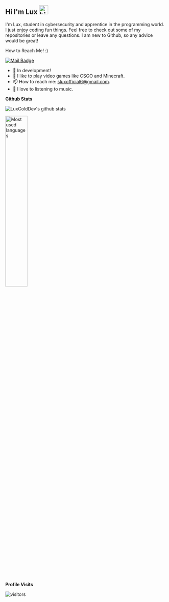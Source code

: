 ## Hi I'm Lux <img src="https://user-images.githubusercontent.com/1303154/88677602-1635ba80-d120-11ea-84d8-d263ba5fc3c0.gif" width="28px" alt="hi">

I'm Lux, student in cybersecurity and apprentice in the programming world. I just enjoy coding fun things. Feel free to check out some of my repositories or leave any questions. I am new to Github, so any advice would be great!

How to Reach Me! :)

[![Mail Badge](https://img.shields.io/badge/-LuxColdDev-c0392b?style=flat&labelColor=c0392b&logo=gmail&logoColor=white)](mailto:sluxofficial6@gmail.com)

- 🤖 In development!
- 🔫 I like to play video games like CSGO and Minecraft. 
- 📫 How to reach me: sluxofficial6@gmail.com.
- 🎵 I love to listening to music. 

**Github Stats**

![LuxColdDev's github stats](https://github-readme-stats.vercel.app/api?username=LuxColdDev&count_private=true&theme=tokyonight&hide=contribs,prs)

<img src="https://github-readme-stats.vercel.app/api/top-langs/?username=LuxColdDev&show_icons=true&hide_border=true&theme=radical" width="37%" alt="Most used languages">

**Profile Visits** 

![visitors](https://visitor-badge.glitch.me/badge?page_id=luxcoldev.luxcolddev)